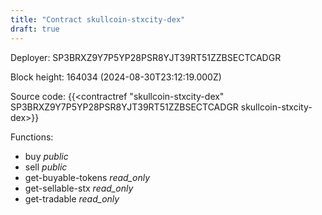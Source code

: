```yaml
---
title: "Contract skullcoin-stxcity-dex"
draft: true
---
```

Deployer: SP3BRXZ9Y7P5YP28PSR8YJT39RT51ZZBSECTCADGR


 



Block height: 164034 (2024-08-30T23:12:19.000Z)

Source code: {{<contractref "skullcoin-stxcity-dex" SP3BRXZ9Y7P5YP28PSR8YJT39RT51ZZBSECTCADGR skullcoin-stxcity-dex>}}

Functions:

* buy _public_
* sell _public_
* get-buyable-tokens _read_only_
* get-sellable-stx _read_only_
* get-tradable _read_only_
